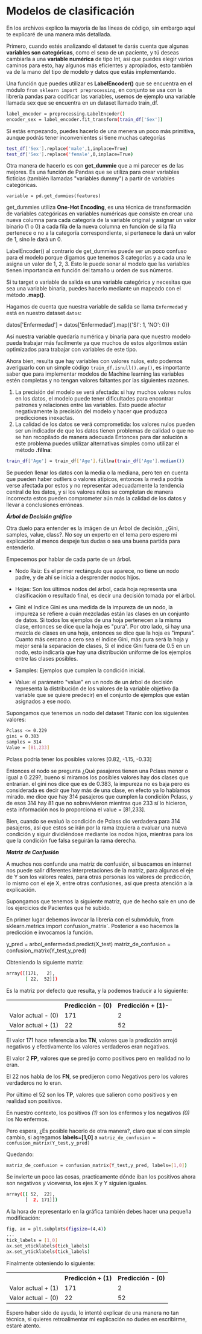 # Modelos de clasificación

En los archivos explico la mayoría de las líneas de código, sin embargo aquí te explicaré de una manera más detallada.

Primero, cuando estés analizando el dataset te darás cuenta que algunas **variables son categóricas**, como el sexo de un paciente, y tú deseas cambiarla a una **variable numérica** de tipo Int, así que puedes elegir varios caminos para esto, hay algunos más eficientes y apropiados, esto también va de la mano del tipo de modelo y datos que estás implementando.

Una función que puedes utilizar es **LabelEncoder()** que se encuentra en el módulo `from sklearn import preprocessing`, en conjunto se usa con la librería pandas para codificar las variables, usemos de ejemplo una variable llamada sex que se encuentra en un dataset llamado train_df.

```sh
label_encoder = preprocessing.LabelEncoder()
encoder_sex = label_encoder.fit_transform(train_df['Sex'])
```

Si estás empezando, puedes hacerlo de una menera un poco más primitiva, aunque podrás tener inconvenientes si tiene muchas categorías

```sh
test_df['Sex'].replace('male',1,inplace=True)
test_df['Sex'].replace('female',0,inplace=True)
```

Otra manera de hacerlo es con **get_dummie** que a mi parecer es de las mejores. Es una función de Pandas que se utiliza para crear variables ficticias (también llamadas "variables dummy") a partir de variables categóricas.

`variable = pd.get_dummies(features)`

get_dummies utiliza **One-Hot Encoding**, es una técnica de transformación de variables categóricas en variables numéricas que consiste en crear una nueva columna para cada categoría de la variable original y asignar un valor binario (1 o 0) a cada fila de la nueva columna en función de si la fila pertenece o no a la categoría correspondiente, si pertenece le dará un valor de 1, sino le dará un 0.

LabelEncoder() al contrario de get_dummies puede ser un poco confuso para el modelo porque digamos que tenemos 3 categorías y a cada una le asigna un valor de 1, 2, 3. Esto le puede sonar al modelo que las variables tienen importancia en función del tamaño u orden de sus números.

Si tu target o variable de salida es una variable categórica y necesitas que sea una variable binaria, puedes hacerlo mediante un mapeado con el método **.map()**.

Hagamos de cuenta que nuestra variable de salida se llama `Enfermedad` y está en nuestro dataset `datos`:

datos['Enfermedad'] = datos['Enfermedad'].map({'SI': 1, 'NO': 0})

Así nuestra variable quedaría numérica y binaria para que nuestro modelo pueda trabajar más facilmente ya que muchos de estos algoritmos están optimizados para trabajar con variables de este tipo.

Ahora bien, resulta que hay variables con valores nulos, esto podemos averiguarlo con un simple código `train_df.isnull().any()`, es importante saber que para implementar modelos de Machine learning las variables estén completas y no tengan valores faltantes por las siguientes razones.

1. La precisión del modelo se verá afectada: si hay muchos valores nulos en los datos, el modelo puede tener dificultades para encontrar patrones y relaciones entre las variables. Esto puede afectar negativamente la precisión del modelo y hacer que produzca predicciones inexactas.
2. La calidad de los datos se verá comprometida: los valores nulos pueden ser un indicador de que los datos tienen problemas de calidad o que no se han recopilado de manera adecuada
Entonces para dar solución a este problema puedes utilizar alternativas simples como utilizar el método **.fillna**: 

```sh
train_df['Age'] = train_df['Age'].fillna(train_df['Age'].median())
```

Se pueden llenar los datos con la media o la mediana, pero ten en cuenta que pueden haber outliers o valores atípicos, entonces la media podría verse afectada por estos y no representar adecuadamente la tendencia central de los datos, y si los valores núlos se completan de manera incorrecta estos pueden comprometer aún más la calidad de los datos y llevar a conclusiones erróneas.

***Árbol de Decisión gráfico***

Otra duelo para entender es la imágen de un Árbol de decisión, ¿Gini, samples, value, class?. No soy un experto en el tema pero espero mi explicación al menos despeje tus dudas o sea una buena partida para entenderlo.

Empecemos por hablar de cada parte de un árbol.

* Nodo Raiz: Es el primer rectángulo que aparece, no tiene un nodo padre, y de ahí se inicia a desprender nodos hijos.

* Hojas: Son los últimos nodos del árbol, cada hoja representa una clasificación o resultado final, es decir una decisión tomada por el árbol.

* Gini: el índice Gini es una medida de la impureza de un nodo, la impureza se refiere a cuán mezcladas están las clases en un conjunto de datos. Si todos los ejemplos de una hoja pertenecen a la misma clase, entonces se dice que la hoja es "pura". Por otro lado, si hay una mezcla de clases en una hoja, entonces se dice que la hoja es "impura". Cuanto más cercano a cero sea el índice Gini, más pura será la hoja y mejor será la separación de clases, Si el índice Gini fuera de 0.5 en un nodo, esto indicaría que hay una distribución uniforme de los ejemplos entre las clases posibles.

* Samples: Ejemplos que cumplen la condición inicial.

* Value: el parámetro "value" en un nodo de un árbol de decisión representa la distribución de los valores de la variable objetivo (la variable que se quiere predecir) en el conjunto de ejemplos que están asignados a ese nodo.

Supongamos que tenemos un nodo del dataset Titanic con los siguientes valores:

```sh
Pclass <= 0.229
gini = 0.383
samples = 314
Value = [81,233]
```

Pclass podría tener los posibles valores [0.82, -1.15, -0.33]

Entonces el nodo se pregunta ¿Qué pasajeros tienen una Pclass menor o igual a 0.229?, bueno si miramos los posibles valores hay dos clases que entrarían.
el gini nos dice que es de 0.383, la impureza no es baja pero es considerada es decir que hay más de una clase, en efecto ya lo habíamos mirado.
me dice que hay 314 pasajeros que cumplen la condición Pclass, y de esos 314 hay 81 que no sobrevivieron mientras que 233 sí lo hicieron, esta información nos lo proporciona el value = [81,233].

Bien, cuando se evaluó la condición de Pclass dio verdadera para 314 pasajeros, así que estos se irán por la rama izquiera a evaluar una nueva condición y siguir dividiéndose mediante los nodos hijos, mientras para los que la condición fue falsa seguirán la rama derecha.

***Matriz de Confusión***

A muchos nos confunde una matriz de confusión, si buscamos en internet nos puede salir diferentes interpretaciones de la matriz, para algunas el eje de Y son los valores reales, para otras personas los valores de predicción, lo mismo con el eje X, entre otras confusiones, así que presta atención a la explicación.

Supongamos que tenemos la siguiente matriz, que de hecho sale en uno de los ejercicios de Pacientes que he subido.

En primer lugar debemos invocar la libreria con el submódulo, from sklearn.metrics import confusion_matrix`.
Posterior a eso hacemos la predicción e invocamos la función.

y_pred = arbol_enfermedad.predict(X_test)
matriz_de_confusion = confusion_matrix(Y_test,y_pred)


Obteniendo la siguiente matriz:

```sh
array([[171,   2],
       [ 22,  52]])
```
Es la matriz por defecto que resulta, y la podemos traducir a lo siguiente:


<table>
    <tr>
        <th></th>
        <th>Predicción - (0) </th>
        <th>Predicción + (1)-</th>
    </tr>
    <tr>
        <td>Valor actual - (0)</td>
        <td>171</td>
        <td>2</td>
    </tr>
    <tr>
        <td>Valor actual + (1)</td>
        <td>22</td>
        <td>52</td>
    </tr>
</table>

El valor 171 hace referencia a los **TN**, valores que la predicción arrojó negativos y efectivamente los valores verdaderos eran negativos.

El valor 2 **FP**, valores que se predijo como positivos pero en realidad no lo eran.

El 22 nos habla de los **FN**, se predijeron como Negativos pero los valores verdaderos no lo eran.

Por último el 52 son los **TP**, valores que salieron como positivos y en realidad son positivos.

En nuestro contexto, los positivos *(1)* son los enfermos y los negativos *(0)* los No enfermos.

Pero espera, ¿Es posible hacerlo de otra manera?, claro que sí con simple cambio, si agregamos **labels=[1,0]** a `matriz_de_confusion = confusion_matrix(Y_test,y_pred)`

Quedando: 

```sh
matriz_de_confusion = confusion_matrix(Y_test,y_pred, labels=[1,0])
```
Se invierte un poco las cosas, practicamente dónde iban los positivos ahora son negativos y viceversa, los ejes X y Y siguien iguales.

```sh
array([[ 52,  22],
       [  2, 171]])
```

A la hora de representarlo en la gráfica también debes hacer una pequeña modificación:

```sh
fig, ax = plt.subplots(figsize=(4,4))
...
tick_labels = [1,0]
ax.set_xticklabels(tick_labels)
ax.set_yticklabels(tick_labels)
```
Finalmente obteniendo lo siguiente:

<table>
    <tr>
        <th></th>
        <th>Predicción + (1) </th>
        <th>Predicción - (0)</th>
    </tr>
    <tr>
        <td>Valor actual + (1)</td>
        <td>171</td>
        <td>2</td>
    </tr>
    <tr>
        <td>Valor actual - (0)</td>
        <td>22</td>
        <td>52</td>
    </tr>
</table>


Espero haber sido de ayuda, lo intenté explicar de una manera no tan técnica, si quieres retroalimentar mi explicación no dudes en escribirme, estaré atento.

